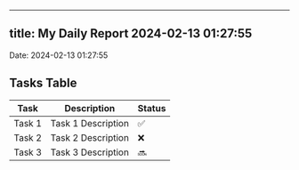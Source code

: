 
---
title: My Daily Report 2024-02-13 01:27:55
---

Date: 2024-02-13 01:27:55

## Tasks Table

| Task | Description | Status |
|------|-------------|--------|
| Task 1 | Task 1 Description | ✅ |
| Task 2 | Task 2 Description | ❌ |
| Task 3 | Task 3 Description | 🔜 |
